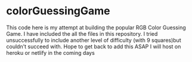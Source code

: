 # colorGuessingGame
This code here is my attempt at building the popular RGB Color Guessing Game.
I have included the all the files in this repository.
I tried unsuccessfully to include another level of difficulty (with 9 squares)but couldn't succeed with.
Hope to get back to add this ASAP
I will host on heroku or netlify in the coming days
